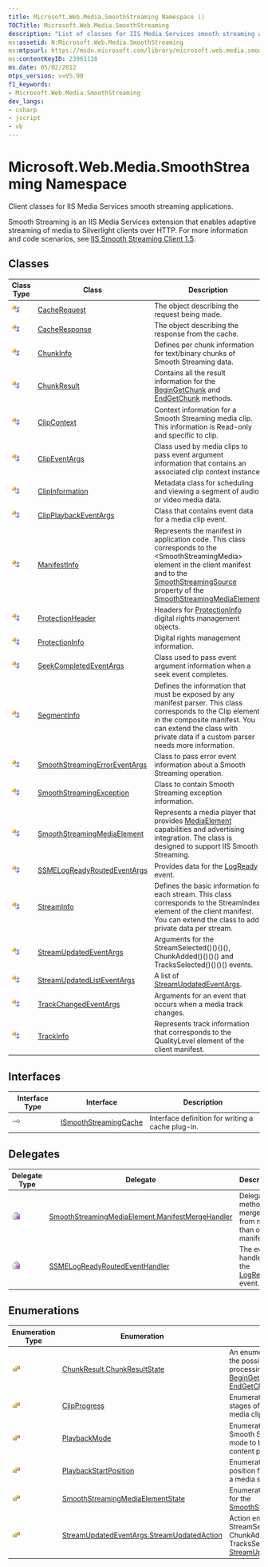 ```yaml
---
title: Microsoft.Web.Media.SmoothStreaming Namespace ()
TOCTitle: Microsoft.Web.Media.SmoothStreaming
description: "List of classes for IIS Media Services smooth streaming applications; an extension that enables adaptive streaming of media to Silverlight clients over HTTP."
ms:assetid: N:Microsoft.Web.Media.SmoothStreaming
ms:mtpsurl: https://msdn.microsoft.com/library/microsoft.web.media.smoothstreaming(v=VS.90)
ms:contentKeyID: 23961138
ms.date: 05/02/2012
mtps_version: v=VS.90
f1_keywords:
- Microsoft.Web.Media.SmoothStreaming
dev_langs:
- csharp
- jscript
- vb
---
```


# Microsoft.Web.Media.SmoothStreaming Namespace

Client classes for IIS Media Services smooth streaming applications.

Smooth Streaming is an IIS Media Services extension that enables adaptive streaming of media to Silverlight clients over HTTP. For more information and code scenarios, see [IIS Smooth Streaming Client 1.5](microsoft-smooth-streaming-client-2-0.md).

## Classes

|Class Type|Class|Description|
|--- |--- |--- |
|![Public class](images/Ee532677.pubclass(en-us,VS.90).gif "Public class")|[CacheRequest](cacherequest-class-microsoft-web-media-smoothstreaming_1.md)|The object describing the request being made.|
|![Public class](images/Ee532677.pubclass(en-us,VS.90).gif "Public class")|[CacheResponse](cacheresponse-class-microsoft-web-media-smoothstreaming_1.md)|The object describing the response from the cache.|
|![Public class](images/Ee532677.pubclass(en-us,VS.90).gif "Public class")|[ChunkInfo](chunkinfo-class-microsoft-web-media-smoothstreaming_1.md)|Defines per chunk information for text/binary chunks of Smooth Streaming data.|
|![Public class](images/Ee532677.pubclass(en-us,VS.90).gif "Public class")|[ChunkResult](chunkresult-class-microsoft-web-media-smoothstreaming_1.md)|Contains all the result information for the [BeginGetChunk](trackinfo-begingetchunk-method-microsoft-web-media-smoothstreaming_1.md) and [EndGetChunk](trackinfo-endgetchunk-method-microsoft-web-media-smoothstreaming_1.md) methods.|
|![Public class](images/Ee532677.pubclass(en-us,VS.90).gif "Public class")|[ClipContext](clipcontext-class-microsoft-web-media-smoothstreaming_1.md)|Context information for a Smooth Streaming media clip. This information is Read-only and specific to clip.|
|![Public class](images/Ee532677.pubclass(en-us,VS.90).gif "Public class")|[ClipEventArgs](clipeventargs-class-microsoft-web-media-smoothstreaming_1.md)|Class used by media clips to pass event argument information that contains an associated clip context instance.|
|![Public class](images/Ee532677.pubclass(en-us,VS.90).gif "Public class")|[ClipInformation](clipinformation-class-microsoft-web-media-smoothstreaming_1.md)|Metadata class for scheduling and viewing a segment of audio or video media data.|
|![Public class](images/Ee532677.pubclass(en-us,VS.90).gif "Public class")|[ClipPlaybackEventArgs](clipplaybackeventargs-class-microsoft-web-media-smoothstreaming_1.md)|Class that contains event data for a media clip event.|
|![Public class](images/Ee532677.pubclass(en-us,VS.90).gif "Public class")|[ManifestInfo](manifestinfo-class-microsoft-web-media-smoothstreaming_1.md)|Represents the manifest in application code. This class corresponds to the \<SmoothStreamingMedia> element in the client manifest and to the [SmoothStreamingSource](smoothstreamingmediaelement-smoothstreamingsource-property-microsoft-web-media-smoothstreaming_1.md) property of the [SmoothStreamingMediaElement](smoothstreamingmediaelement-class-microsoft-web-media-smoothstreaming_1.md).|
|![Public class](images/Ee532677.pubclass(en-us,VS.90).gif "Public class")|[ProtectionHeader](protectionheader-class-microsoft-web-media-smoothstreaming_1.md)|Headers for [ProtectionInfo](protectioninfo-class-microsoft-web-media-smoothstreaming_1.md) digital rights management objects.|
|![Public class](images/Ee532677.pubclass(en-us,VS.90).gif "Public class")|[ProtectionInfo](protectioninfo-class-microsoft-web-media-smoothstreaming_1.md)|Digital rights management information.|
|![Public class](images/Ee532677.pubclass(en-us,VS.90).gif "Public class")|[SeekCompletedEventArgs](seekcompletedeventargs-class-microsoft-web-media-smoothstreaming_1.md)|Class used to pass event argument information when a seek event completes.|
|![Public class](images/Ee532677.pubclass(en-us,VS.90).gif "Public class")|[SegmentInfo](segmentinfo-class-microsoft-web-media-smoothstreaming_1.md)|Defines the information that must be exposed by any manifest parser. This class corresponds to the Clip element in the composite manifest. You can extend the class with private data if a custom parser needs more information.|
|![Public class](images/Ee532677.pubclass(en-us,VS.90).gif "Public class")|[SmoothStreamingErrorEventArgs](smoothstreamingerroreventargs-class-microsoft-web-media-smoothstreaming_1.md)|Class to pass error event information about a Smooth Streaming operation.|
|![Public class](images/Ee532677.pubclass(en-us,VS.90).gif "Public class")|[SmoothStreamingException](smoothstreamingexception-class-microsoft-web-media-smoothstreaming_1.md)|Class to contain Smooth Streaming exception information.|
|![Public class](images/Ee532677.pubclass(en-us,VS.90).gif "Public class")|[SmoothStreamingMediaElement](smoothstreamingmediaelement-class-microsoft-web-media-smoothstreaming_1.md)|Represents a media player that provides [MediaElement](https://msdn.microsoft.com/library/ms611595) capabilities and advertising integration. The class is designed to support IIS Smooth Streaming.|
|![Public class](images/Ee532677.pubclass(en-us,VS.90).gif "Public class")|[SSMELogReadyRoutedEventArgs](ssmelogreadyroutedeventargs-class-microsoft-web-media-smoothstreaming_1.md)|Provides data for the [LogReady](smoothstreamingmediaelement-logready-event-microsoft-web-media-smoothstreaming_1.md) event.|
|![Public class](images/Ee532677.pubclass(en-us,VS.90).gif "Public class")|[StreamInfo](streaminfo-class-microsoft-web-media-smoothstreaming_1.md)|Defines the basic information for each stream. This class corresponds to the StreamIndex element of the client manifest. You can extend the class to add private data per stream.|
|![Public class](images/Ee532677.pubclass(en-us,VS.90).gif "Public class")|[StreamUpdatedEventArgs](streamupdatedeventargs-class-microsoft-web-media-smoothstreaming_1.md)|Arguments for the StreamSelected()()()(), ChunkAdded()()()() and TracksSelected()()()() events.|
|![Public class](images/Ee532677.pubclass(en-us,VS.90).gif "Public class")|[StreamUpdatedListEventArgs](streamupdatedlisteventargs-class-microsoft-web-media-smoothstreaming_1.md)|A list of [StreamUpdatedEventArgs](streamupdatedeventargs-class-microsoft-web-media-smoothstreaming_1.md).|
|![Public class](images/Ee532677.pubclass(en-us,VS.90).gif "Public class")|[TrackChangedEventArgs](trackchangedeventargs-class-microsoft-web-media-smoothstreaming_1.md)|Arguments for an event that occurs when a media track changes.|
|![Public class](images/Ee532677.pubclass(en-us,VS.90).gif "Public class")|[TrackInfo](trackinfo-class-microsoft-web-media-smoothstreaming_1.md)|Represents track information that corresponds to the QualityLevel element of the client manifest.|

## Interfaces

|Interface Type|Interface|Description|
|--- |--- |--- |
|![Public interface](images/Ff728140.pubinterface(en-us,VS.90).gif "Public interface")|[ISmoothStreamingCache](ismoothstreamingcache-interface-microsoft-web-media-smoothstreaming_1.md)|Interface definition for writing a cache plug-in.|

## Delegates

|Delegate Type|Delegate|Description|
|--- |--- |--- |
|![Public delegate](images/Ee532718.pubdelegate(en-us,VS.90).gif "Public delegate")|[SmoothStreamingMediaElement.ManifestMergeHandler](smoothstreamingmediaelement-manifestmergehandler-delegate-microsoft-web-media-smoothstreaming_1.md)|Delegate method to merge data from more than one manifest.|
|![Public delegate](images/Ee532718.pubdelegate(en-us,VS.90).gif "Public delegate")|[SSMELogReadyRoutedEventHandler](ssmelogreadyroutedeventhandler-delegate-microsoft-web-media-smoothstreaming_1.md)|The event handler for the [LogReady](smoothstreamingmediaelement-logready-event-microsoft-web-media-smoothstreaming_1.md) event.|

## Enumerations

|Enumeration Type|Enumeration|Description|
|--- |--- |--- |
|![Public enumeration](images/Ee532677.pubenumeration(en-us,VS.90).gif "Public enumeration")|[ChunkResult.ChunkResultState](chunkresult-chunkresultstate-enumeration-microsoft-web-media-smoothstreaming_1.md)|An enumeration that contains the possible result states during processing by the [BeginGetChunk](trackinfo-begingetchunk-method-microsoft-web-media-smoothstreaming_1.md) and [EndGetChunk](trackinfo-endgetchunk-method-microsoft-web-media-smoothstreaming_1.md) methods.|
|![Public enumeration](images/Ee532677.pubenumeration(en-us,VS.90).gif "Public enumeration")|[ClipProgress](clipprogress-enumeration-microsoft-web-media-smoothstreaming_1.md)|Enumeration that specifies the stages of progress through a media clip.|
|![Public enumeration](images/Ee532677.pubenumeration(en-us,VS.90).gif "Public enumeration")|[PlaybackMode](playbackmode-enumeration-microsoft-web-media-smoothstreaming_1.md)|Enumeration that specifies the Smooth Streaming playback mode to be used during main content playback.|
|![Public enumeration](images/Ee532677.pubenumeration(en-us,VS.90).gif "Public enumeration")|[PlaybackStartPosition](playbackstartposition-enumeration-microsoft-web-media-smoothstreaming_1.md)|Enumeration that specifies the position from which playback of a media stream begins.|
|![Public enumeration](images/Ee532677.pubenumeration(en-us,VS.90).gif "Public enumeration")|[SmoothStreamingMediaElementState](smoothstreamingmediaelementstate-enumeration-microsoft-web-media-smoothstreaming_1.md)|Enumeration of possible states for the [SmoothStreamingMediaElement](smoothstreamingmediaelement-class-microsoft-web-media-smoothstreaming_1.md).|
|![Public enumeration](images/Ee532677.pubenumeration(en-us,VS.90).gif "Public enumeration")|[StreamUpdatedEventArgs.StreamUpdatedAction](streamupdatedeventargs-streamupdatedaction-enumeration-microsoft-web-media-smoothstreaming_1.md)|Action enumeration for the StreamSelected()()()(), ChunkAdded()()()() and TracksSelected()()()() in the [StreamUpdatedEventArgs](streamupdatedeventargs-class-microsoft-web-media-smoothstreaming_1.md) class.|
